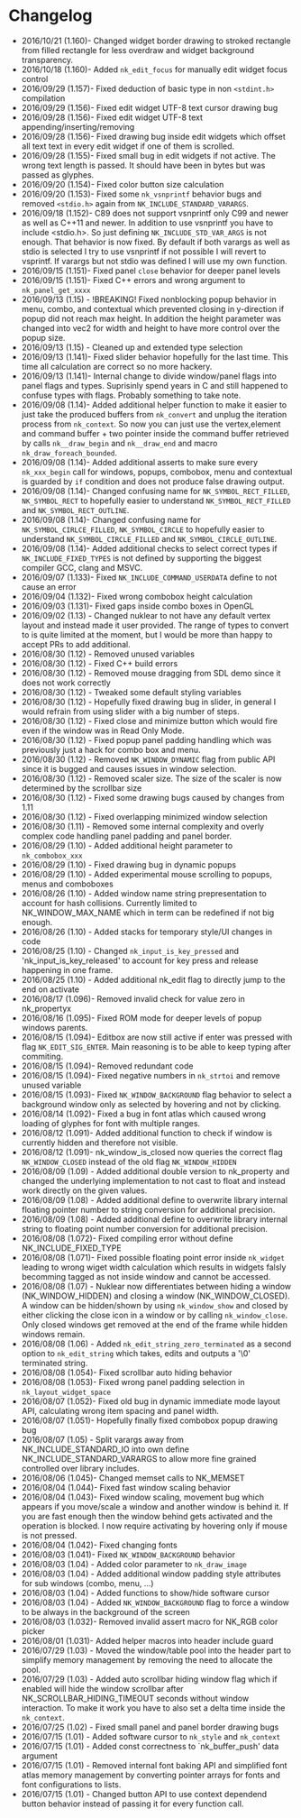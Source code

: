 # Changelog
- 2016/10/21 (1.160)- Changed widget border drawing to stroked rectangle from filled
                        rectangle for less overdraw and widget background transparency.
- 2016/10/18 (1.160)- Added `nk_edit_focus` for manually edit widget focus control
- 2016/09/29 (1.157)- Fixed deduction of basic type in non `<stdint.h>` compilation
- 2016/09/29 (1.156)- Fixed edit widget UTF-8 text cursor drawing bug
- 2016/09/28 (1.156)- Fixed edit widget UTF-8 text appending/inserting/removing
- 2016/09/28 (1.156)- Fixed drawing bug inside edit widgets which offset all text
                        text in every edit widget if one of them is scrolled.
- 2016/09/28 (1.155)- Fixed small bug in edit widgets if not active. The wrong
                        text length is passed. It should have been in bytes but
                        was passed as glyphes.
- 2016/09/20 (1.154)- Fixed color button size calculation
- 2016/09/20 (1.153)- Fixed some `nk_vsnprintf` behavior bugs and removed
                        `<stdio.h>` again from `NK_INCLUDE_STANDARD_VARARGS`.
- 2016/09/18 (1.152)- C89 does not support vsnprintf only C99 and newer as well
                        as C++11 and newer. In addition to use vsnprintf you have
                        to include <stdio.h>. So just defining `NK_INCLUDE_STD_VAR_ARGS`
                        is not enough. That behavior is now fixed. By default if
                        both varargs as well as stdio is selected I try to use
                        vsnprintf if not possible I will revert to vsprintf. If
                        varargs but not stdio was defined I will use my own function.
- 2016/09/15 (1.151)- Fixed panel `close` behavior for deeper panel levels
- 2016/09/15 (1.151)- Fixed C++ errors and wrong argument to `nk_panel_get_xxxx`
- 2016/09/13 (1.15) - !BREAKING! Fixed nonblocking popup behavior in menu, combo,
                        and contextual which prevented closing in y-direction if
                        popup did not reach max height.
                        In addition the height parameter was changed into vec2
                        for width and height to have more control over the popup size.
- 2016/09/13 (1.15) - Cleaned up and extended type selection
- 2016/09/13 (1.141)- Fixed slider behavior hopefully for the last time. This time
                        all calculation are correct so no more hackery.
- 2016/09/13 (1.141)- Internal change to divide window/panel flags into panel flags and types.
                        Suprisinly spend years in C and still happened to confuse types
                        with flags. Probably something to take note.
- 2016/09/08 (1.14)- Added additional helper function to make it easier to just
                        take the produced buffers from `nk_convert` and unplug the
                        iteration process from `nk_context`. So now you can
                        just use the vertex,element and command buffer + two pointer
                        inside the command buffer retrieved by calls `nk__draw_begin`
                        and `nk__draw_end` and macro `nk_draw_foreach_bounded`.
- 2016/09/08 (1.14)- Added additional asserts to make sure every `nk_xxx_begin` call
                    for windows, popups, combobox, menu and contextual is guarded by
                    `if` condition and does not produce false drawing output.
- 2016/09/08 (1.14)- Changed confusing name for `NK_SYMBOL_RECT_FILLED`, `NK_SYMBOL_RECT`
                        to hopefully easier to understand `NK_SYMBOL_RECT_FILLED` and
                        `NK_SYMBOL_RECT_OUTLINE`.
- 2016/09/08 (1.14)- Changed confusing name for `NK_SYMBOL_CIRLCE_FILLED`, `NK_SYMBOL_CIRCLE`
                        to hopefully easier to understand `NK_SYMBOL_CIRCLE_FILLED` and
                        `NK_SYMBOL_CIRCLE_OUTLINE`.
- 2016/09/08 (1.14)- Added additional checks to select correct types if `NK_INCLUDE_FIXED_TYPES`
                        is not defined by supporting the biggest compiler GCC, clang and MSVC.
- 2016/09/07 (1.133)- Fixed `NK_INCLUDE_COMMAND_USERDATA` define to not cause an error
- 2016/09/04 (1.132)- Fixed wrong combobox height calculation
- 2016/09/03 (1.131)- Fixed gaps inside combo boxes in OpenGL
- 2016/09/02 (1.13) - Changed nuklear to not have any default vertex layout and
                        instead made it user provided. The range of types to convert
                        to is quite limited at the moment, but I would be more than
                        happy to accept PRs to add additional.
- 2016/08/30 (1.12) - Removed unused variables
- 2016/08/30 (1.12) - Fixed C++ build errors
- 2016/08/30 (1.12) - Removed mouse dragging from SDL demo since it does not work correctly
- 2016/08/30 (1.12) - Tweaked some default styling variables
- 2016/08/30 (1.12) - Hopefully fixed drawing bug in slider, in general I would
                        refrain from using slider with a big number of steps.
- 2016/08/30 (1.12) - Fixed close and minimize button which would fire even if the
                        window was in Read Only Mode.
- 2016/08/30 (1.12) - Fixed popup panel padding handling which was previously just
                        a hack for combo box and menu.
- 2016/08/30 (1.12) - Removed `NK_WINDOW_DYNAMIC` flag from public API since
                        it is bugged and causes issues in window selection.
- 2016/08/30 (1.12) - Removed scaler size. The size of the scaler is now
                        determined by the scrollbar size
- 2016/08/30 (1.12) - Fixed some drawing bugs caused by changes from 1.11
- 2016/08/30 (1.12) - Fixed overlapping minimized window selection
- 2016/08/30 (1.11) - Removed some internal complexity and overly complex code
                        handling panel padding and panel border.
- 2016/08/29 (1.10) - Added additional height parameter to `nk_combobox_xxx`
- 2016/08/29 (1.10) - Fixed drawing bug in dynamic popups
- 2016/08/29 (1.10) - Added experimental mouse scrolling to popups, menus and comboboxes
- 2016/08/26 (1.10) - Added window name string prepresentation to account for
                        hash collisions. Currently limited to NK_WINDOW_MAX_NAME
                        which in term can be redefined if not big enough.
- 2016/08/26 (1.10) - Added stacks for temporary style/UI changes in code
- 2016/08/25 (1.10) - Changed `nk_input_is_key_pressed` and 'nk_input_is_key_released'
                        to account for key press and release happening in one frame.
- 2016/08/25 (1.10) - Added additional nk_edit flag to directly jump to the end on activate
- 2016/08/17 (1.096)- Removed invalid check for value zero in nk_propertyx
- 2016/08/16 (1.095)- Fixed ROM mode for deeper levels of popup windows parents.
- 2016/08/15 (1.094)- Editbox are now still active if enter was pressed with flag
                        `NK_EDIT_SIG_ENTER`. Main reasoning is to be able to keep
                        typing after commiting.
- 2016/08/15 (1.094)- Removed redundant code
- 2016/08/15 (1.094)- Fixed negative numbers in `nk_strtoi` and remove unused variable
- 2016/08/15 (1.093)- Fixed `NK_WINDOW_BACKGROUND` flag behavior to select a background
                        window only as selected by hovering and not by clicking.
- 2016/08/14 (1.092)- Fixed a bug in font atlas which caused wrong loading
                        of glyphes for font with multiple ranges.
- 2016/08/12 (1.091)- Added additional function to check if window is currently
                        hidden and therefore not visible.
- 2016/08/12 (1.091)- nk_window_is_closed now queries the correct flag `NK_WINDOW_CLOSED`
                        instead of the old flag `NK_WINDOW_HIDDEN`
- 2016/08/09 (1.09) - Added additional double version to nk_property and changed
                        the underlying implementation to not cast to float and instead
                        work directly on the given values.
- 2016/08/09 (1.08) - Added additional define to overwrite library internal
                        floating pointer number to string conversion for additional
                        precision.
- 2016/08/09 (1.08) - Added additional define to overwrite library internal
                        string to floating point number conversion for additional
                        precision.
- 2016/08/08 (1.072)- Fixed compiling error without define NK_INCLUDE_FIXED_TYPE
- 2016/08/08 (1.071)- Fixed possible floating point error inside `nk_widget` leading
                        to wrong wiget width calculation which results in widgets falsly
                        becomming tagged as not inside window and cannot be accessed.
- 2016/08/08 (1.07) - Nuklear now differentiates between hiding a window (NK_WINDOW_HIDDEN) and
                        closing a window (NK_WINDOW_CLOSED). A window can be hidden/shown
                        by using `nk_window_show` and closed by either clicking the close
                        icon in a window or by calling `nk_window_close`. Only closed
                        windows get removed at the end of the frame while hidden windows
                        remain.
- 2016/08/08 (1.06) - Added `nk_edit_string_zero_terminated` as a second option to
                        `nk_edit_string` which takes, edits and outputs a '\0' terminated string.
- 2016/08/08 (1.054)- Fixed scrollbar auto hiding behavior
- 2016/08/08 (1.053)- Fixed wrong panel padding selection in `nk_layout_widget_space`
- 2016/08/07 (1.052)- Fixed old bug in dynamic immediate mode layout API, calculating
                        wrong item spacing and panel width.
- 2016/08/07 (1.051)- Hopefully finally fixed combobox popup drawing bug
- 2016/08/07 (1.05) - Split varargs away from NK_INCLUDE_STANDARD_IO into own
                        define NK_INCLUDE_STANDARD_VARARGS to allow more fine
                        grained controlled over library includes.
- 2016/08/06 (1.045)- Changed memset calls to NK_MEMSET
- 2016/08/04 (1.044)- Fixed fast window scaling behavior
- 2016/08/04 (1.043)- Fixed window scaling, movement bug which appears if you
                        move/scale a window and another window is behind it.
                        If you are fast enough then the window behind gets activated
                        and the operation is blocked. I now require activating
                        by hovering only if mouse is not pressed.
- 2016/08/04 (1.042)- Fixed changing fonts
- 2016/08/03 (1.041)- Fixed `NK_WINDOW_BACKGROUND` behavior
- 2016/08/03 (1.04) - Added color parameter to `nk_draw_image`
- 2016/08/03 (1.04) - Added additional window padding style attributes for
                        sub windows (combo, menu, ...)
- 2016/08/03 (1.04) - Added functions to show/hide software cursor
- 2016/08/03 (1.04) - Added `NK_WINDOW_BACKGROUND` flag to force a window
                        to be always in the background of the screen
- 2016/08/03 (1.032)- Removed invalid assert macro for NK_RGB color picker
- 2016/08/01 (1.031)- Added helper macros into header include guard
- 2016/07/29 (1.03) - Moved the window/table pool into the header part to
                        simplify memory management by removing the need to
                        allocate the pool.
- 2016/07/29 (1.03) - Added auto scrollbar hiding window flag which if enabled
                        will hide the window scrollbar after NK_SCROLLBAR_HIDING_TIMEOUT
                        seconds without window interaction. To make it work
                        you have to also set a delta time inside the `nk_context`.
- 2016/07/25 (1.02) - Fixed small panel and panel border drawing bugs
- 2016/07/15 (1.01) - Added software cursor to `nk_style` and `nk_context`
- 2016/07/15 (1.01) - Added const correctness to `nk_buffer_push' data argument
- 2016/07/15 (1.01) - Removed internal font baking API and simplified
                        font atlas memory management by converting pointer
                        arrays for fonts and font configurations to lists.
- 2016/07/15 (1.01) - Changed button API to use context dependend button
                        behavior instead of passing it for every function call.


